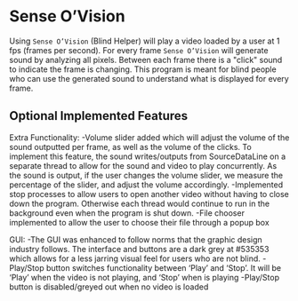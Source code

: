 # Sense O’Vision

Using `Sense O’Vision` (Blind Helper) will play a video loaded by a user at 1 fps (frames per second).
For every frame `Sense O’Vision` will generate sound by analyzing all pixels. Between each frame there
is a "click" sound to indicate the frame is changing. This program is meant for blind people who can use the
generated sound to understand what is displayed for every frame.

## Optional Implemented Features

Extra Functionality:
-Volume slider added which will adjust the volume of the sound outputted per frame, as well as the volume of the clicks. To implement this feature, the sound writes/outputs from SourceDataLine on a separate thread to allow for the sound and video to play concurrently. As the sound is output, if the user changes the volume slider, we measure the percentage of the slider, and adjust the volume accordingly. 
-Implemented stop processes to allow users to open another video without having to close down the program. Otherwise each thread would continue to run in the background even when the program is shut down.
-File chooser implemented to allow the user to choose their file through a popup box

GUI:
-The GUI was enhanced to follow norms that the graphic design industry follows. The interface and buttons are a dark grey at #535353 which allows for a less jarring visual feel for users who are not blind.
-Play/Stop button switches functionality between ‘Play’ and ‘Stop’. It will be ‘Play’ when the video is not playing, and ‘Stop’ when is playing
-Play/Stop button is disabled/greyed out when no video is loaded
